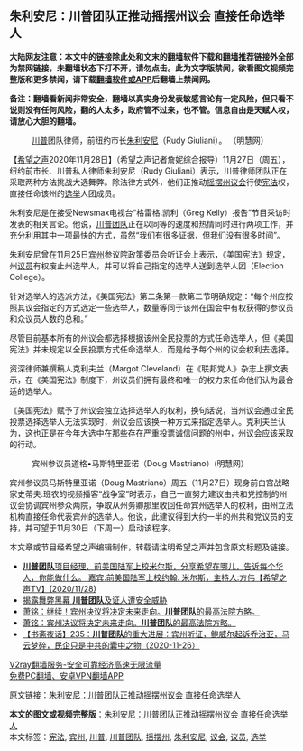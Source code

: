  <h2>朱利安尼：川普团队正推动摇摆州议会 直接任命选举人</h2> <p class="notice"><b>大陆网友注意：本文中的链接除此处和文末的<a href="https://github.com/bannedbook/fanqiang" >翻墙</a>软件下载和<a href="https://github.com/killgcd/justmysocks/blob/master/README.md">翻墙推荐</a>链接外全部为禁网链接，未翻墙状态下打不开，请勿点击。此为文字版禁闻，欲看图文视频完整版和更多禁闻，请下载<a href="https://github.com/bannedbook/fanqiang">翻墙软件或APP</a>后翻墙上禁闻网。</p><p>备注：翻墙看新闻非常安全，翻墙以真实身份发表敏感言论有一定风险，但只看不说则没有任何风险，翻的人太多，政府管不过来，也不管。信息自由是天赋人权，请放心大胆的翻墙。</b></p>  <div class="entry"> <figure><figcaption><a href="https://www.bannedbook.org/bnews/tag/%e5%b7%9d%e6%99%ae/" class="st_tag internal_tag" rel="tag" title="标签 川普 下的日志">川普</a>团队律师，前纽约市长<a href="https://www.bannedbook.org/bnews/tag/%e6%9c%b1%e5%88%a9%e5%ae%89%e5%b0%bc/" class="st_tag internal_tag" rel="tag" title="标签 朱利安尼 下的日志">朱利安尼</a>（Rudy Giuliani）。 （明慧网）</figcaption></figure> <p>【<span class='wp_keywordlink_affiliate'><a href="https://www.soundofhope.org" title="希望之声" target="_blank">希望之声</a></span>2020年11月28日】（希望之声记者詹妮综合报导）11月27日（周五），纽约前市长、川普私人律师朱利安尼（Rudy Giuliani）表示，川普律师团队正在采取两种方法挑战大选舞弊。除法律方式外，他们正推动<a href="https://www.bannedbook.org/bnews/tag/%E6%91%87%E6%91%86%E5%B7%9E/" class="st_tag internal_tag" rel="tag" title="标签 摇摆州 下的日志">摇摆州</a><a href="https://www.bannedbook.org/bnews/tag/%E8%AE%AE%E4%BC%9A/" class="st_tag internal_tag" rel="tag" title="标签 议会 下的日志">议会</a>行使<a href="https://www.bannedbook.org/bnews/tag/%e5%ae%aa%e6%b3%95/" class="st_tag internal_tag" rel="tag" title="标签 宪法 下的日志">宪法</a>权，直接任命该州的<a href="https://www.bannedbook.org/bnews/tag/%e9%80%89%e4%b8%be/" class="st_tag internal_tag" rel="tag" title="标签 选举 下的日志">选举</a>人团成员。</p> <p>朱利安尼是在接受Newsmax电视台“格雷格.凯利（Greg Kelly）报告”节目采访时发表的相关言论。他说，<a href="https://www.bannedbook.org/bnews/tag/%e5%b7%9d%e6%99%ae%e5%9b%a2%e9%98%9f/" class="st_tag internal_tag" rel="tag" title="标签 川普团队 下的日志">川普团队</a>正在以同等的速度和热情同时进行两项工作，并充分利用其中一项最快的方式，虽然“我们有很多证据，但我们没有很多时间”。</p> <p>朱利安尼曾在11月25日<a href="https://www.bannedbook.org/bnews/tag/%E5%AE%BE%E5%B7%9E/" class="st_tag internal_tag" rel="tag" title="标签 宾州 下的日志">宾州</a>参议院政策委员会听证会上表示，《美国宪法》规定，州<a href="https://www.bannedbook.org/bnews/tag/%e8%ae%ae%e5%91%98/" class="st_tag internal_tag" rel="tag" title="标签 议员 下的日志">议员</a>有权废止州选举人，并可以将自己指定的选举人送到选举人团（Election College）。</p>  <p>针对选举人的选派方法，《美国宪法》第二条第一款第二节明确规定：“每个州应按照其议会指定的方式选定一些选举人，数量等同于该州在国会中有权获得的参议员和众议员人数的总和。”</p> <p>尽管目前基本所有的州议会都选择根据该州全民投票的方式任命选举人，但《美国宪法》并未规定以全民投票方式任命选举人，而是给予每个州的议会权利去选择。</p> <p>资深律师兼撰稿人克利夫兰（Margot Cleveland）在《联邦党人》杂志上撰文表示，在《美国宪法》制度下，州议员们拥有最终和唯一的权力来任命他们认为最合适的选举人。</p>  <p>《美国宪法》赋予了州议会独立选择选举人的权利，换句话说，当州议会通过全民投票选择选举人无法实现时，州议会应该换一种方式来指定选举人。克利夫兰认为，这也正是在今年大选中在那些存在严重投票诚信问题的州中，州议会应该采取的行动。</p> <figure><figcaption>宾州参议员道格•马斯特里亚诺（Doug Mastriano）(明慧网）</figcaption></figure> <p>宾州参议员马斯特里亚诺（Doug Mastriano）周五（11月27日）现身前白宫战略家史蒂夫.班农的视频播客“战争室”时表示，自己一直努力建议由共和党控制的州议会协调宾州参众两院，争取从州务卿那里收回任命宾州选举人的权利，由州立法机构直接任命代表宾州的选举人。他说，此建议得到大约一半的州共和党议员的支持，并可望于11月30日（下周一）启动该程序。</p> <p>本文章或节目经希望之声编辑制作，转载请注明希望之声并包含原文标题及链接。</p>  <ul class='op-related-articles' title='相关阅读'> <li><a href='https://www.bannedbook.org/bnews/cbnews/20201128/1438710.html' target='_blank'><b>川普团队</b>项目经理、前美国陆军上校米尔斯，分享希望在哪儿，告诉每个华人，你能做什么。 嘉宾:前美国陆军上校约翰. 米尔斯，主持人:方伟【希望之声TV】(2020/11/28)</a></li> <li><a href='https://www.bannedbook.org/bnews/bannedvideo/20201128/1438583.html' target='_blank'>揭露舞弊黑幕 <b>川普团队</b>及证人遭安全威胁</a></li> <li><a href='https://www.bannedbook.org/bnews/cbnews/20201128/1438572.html' target='_blank'>萧铭：继续！宾州决议将决定未来走向。<b>川普团队</b>的最高法院方略。</a></li> <li><a href='https://www.bannedbook.org/bnews/cbnews/20201128/1438556.html' target='_blank'>萧铭：宾州决议将决定未来走向。<b>川普团队</b>的最高法院方略。</a></li> <li><a href='https://www.bannedbook.org/bnews/bannedvideo/20201127/1438060.html' target='_blank'>【书斋夜话】235：<b>川普团队</b>的重大进展：宾州听证，鲍威尔起诉乔治亚，马云梦碎，民企只是中共的囊中之物（2020-11-26）</a></li> </ul> <p class="texttj"> <a href="https://www.bannedbook.org/forum23/topic22702.html" target="_blank">V2ray翻墙服务-安全可靠经济高速无限流量</a><br/> <a href="https://github.com/bannedbook/fanqiang/wiki/%E7%A6%81%E9%97%BB%E7%BD%91%E5%AE%89%E5%8D%93%E7%BF%BB%E5%A2%99%E6%96%B0%E9%97%BBAPP" target="_blank">免费PC翻墙、安卓VPN翻墙APP</a></p><p>原文链接：<a class="src_link"  href="https://www.soundofhope.org/post/447928" target="_blank">朱利安尼：川普团队正推动摇摆州议会 直接任命选举人</a></p><a name='sharetosocial'></a>       <div><b>本文的图文或视频完整版</b>：<a href='https://www.bannedbook.org/bnews/comments/20201129/1438897.html'>朱利安尼：川普团队正推动摇摆州议会 直接任命选举人</a></div>  </div><!--END ENTRY--> <div class="postfooter"> <div>本文标签：<a href="https://www.bannedbook.org/bnews/tag/%e5%ae%aa%e6%b3%95/" rel="tag">宪法</a>, <a href="https://www.bannedbook.org/bnews/tag/%E5%AE%BE%E5%B7%9E/" rel="tag">宾州</a>, <a href="https://www.bannedbook.org/bnews/tag/%e5%b7%9d%e6%99%ae/" rel="tag">川普</a>, <a href="https://www.bannedbook.org/bnews/tag/%e5%b7%9d%e6%99%ae%e5%9b%a2%e9%98%9f/" rel="tag">川普团队</a>, <a href="https://www.bannedbook.org/bnews/tag/%E6%91%87%E6%91%86%E5%B7%9E/" rel="tag">摇摆州</a>, <a href="https://www.bannedbook.org/bnews/tag/%e6%9c%b1%e5%88%a9%e5%ae%89%e5%b0%bc/" rel="tag">朱利安尼</a>, <a href="https://www.bannedbook.org/bnews/tag/%E8%AE%AE%E4%BC%9A/" rel="tag">议会</a>, <a href="https://www.bannedbook.org/bnews/tag/%e8%ae%ae%e5%91%98/" rel="tag">议员</a>, <a href="https://www.bannedbook.org/bnews/tag/%e9%80%89%e4%b8%be/" rel="tag">选举</a></div>  </div><!--END POSTFOOTER--> 